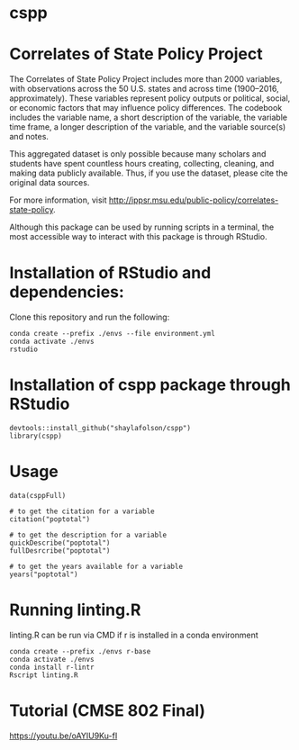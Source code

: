 # cspp
# Correlates of State Policy Project

The Correlates of State Policy Project includes more than 2000 variables, with observations across the 50 U.S. states and across time (1900–2016, approximately). These variables represent policy outputs or political, social, or economic factors that may influence policy differences. The codebook includes the variable name, a short description of the variable, the variable time frame, a longer description of the variable, and the variable source(s) and notes.

This aggregated dataset is only possible because many scholars and students have spent countless hours creating, collecting, cleaning, and making data publicly available. Thus, if you use the dataset, please cite the original data sources.

For more information, visit http://ippsr.msu.edu/public-policy/correlates-state-policy.

Although this package can be used by running scripts in a terminal, the most accessible way to interact with this package is through RStudio.

# Installation of RStudio and dependencies:
Clone this repository and run the following:
```
conda create --prefix ./envs --file environment.yml
conda activate ./envs
rstudio
```
# Installation of cspp package through RStudio
```{r}
devtools::install_github("shaylafolson/cspp")
library(cspp)
```

# Usage
```
data(csppFull)

# to get the citation for a variable
citation("poptotal")

# to get the description for a variable
quickDescribe("poptotal")
fullDesrcribe("poptotal")

# to get the years available for a variable
years("poptotal")
```

# Running linting.R
linting.R can be run via CMD if r is installed in a conda environment
```
conda create --prefix ./envs r-base
conda activate ./envs
conda install r-lintr
Rscript linting.R
```
# Tutorial (CMSE 802 Final)
https://youtu.be/oAYIU9Ku-fI
